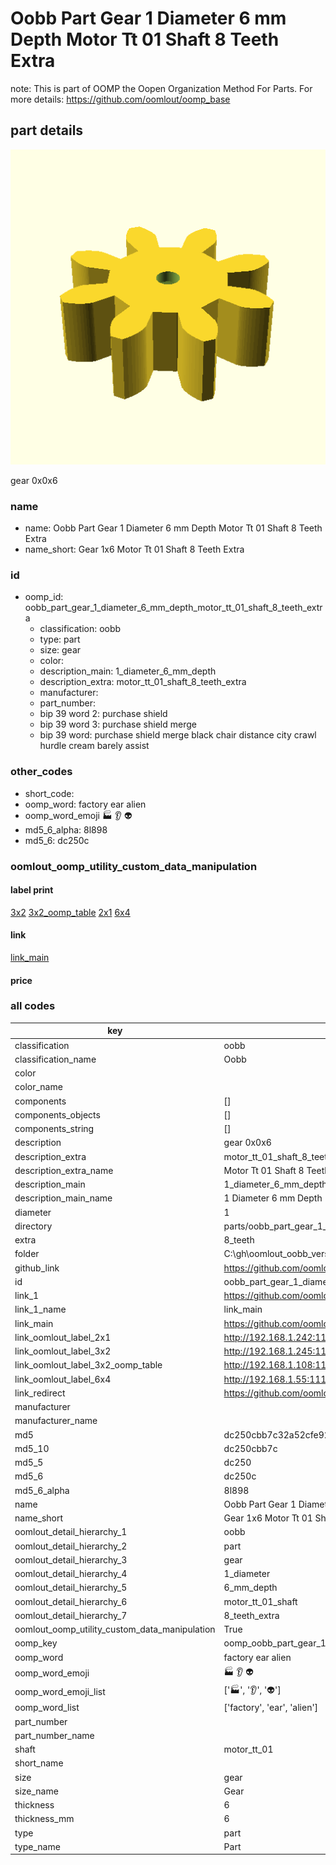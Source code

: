 # Oobb Part Gear 1 Diameter 6 mm Depth Motor Tt 01 Shaft 8 Teeth Extra  

note: This is part of OOMP the Oopen Organization Method For Parts. For more details: https://github.com/oomlout/oomp_base

##  part details
  

[![](3dpr.png)](3dpr.png)

gear 0x0x6



### name
* name: Oobb Part Gear 1 Diameter 6 mm Depth Motor Tt 01 Shaft 8 Teeth Extra
* name_short: Gear 1x6 Motor Tt 01 Shaft 8 Teeth Extra
### id
* oomp_id: oobb_part_gear_1_diameter_6_mm_depth_motor_tt_01_shaft_8_teeth_extra
  * classification: oobb
  * type: part
  * size: gear
  * color: 
  * description_main: 1_diameter_6_mm_depth
  * description_extra: motor_tt_01_shaft_8_teeth_extra
  * manufacturer: 
  * part_number: 
  * bip 39 word 2: purchase shield
  * bip 39 word 3: purchase shield merge
  * bip 39 word: purchase shield merge black chair distance city crawl hurdle cream barely assist

### other_codes
* short_code: 
* oomp_word: factory ear alien
* oomp_word_emoji :factory: :ear: :alien:
* md5_6_alpha: 8l898
* md5_6: dc250c






### oomlout_oomp_utility_custom_data_manipulation
#### label print
[3x2](http://192.168.1.245:1112/?label=oomp%208l898)
[3x2_oomp_table](http://192.168.1.108:1112/?label=oomp%208l898)
[2x1](http://192.168.1.242:1112/?label=oomp%208l898)
[6x4](http://192.168.1.55:1112/?label=oomp%208l898)    

#### link

[link_main](https://github.com/oomlout/oomlout_oobb_version_4_generated_parts/tree/main/navigation_oomp/oobb/part/gear/1_diameter_6_mm_depth/motor_tt_01_shaft_8_teeth_extra/part)                              

#### price







### all codes 
| key | value |  
| --- | --- |  
| classification | oobb |  
| classification_name | Oobb |  
| color |  |  
| color_name |  |  
| components | [] |  
| components_objects | [] |  
| components_string | [] |  
| description | gear 0x0x6 |  
| description_extra | motor_tt_01_shaft_8_teeth_extra |  
| description_extra_name | Motor Tt 01 Shaft 8 Teeth Extra |  
| description_main | 1_diameter_6_mm_depth |  
| description_main_name | 1 Diameter 6 mm Depth |  
| diameter | 1 |  
| directory | parts/oobb_part_gear_1_diameter_6_mm_depth_motor_tt_01_shaft_8_teeth_extra |  
| extra | 8_teeth |  
| folder | C:\gh\oomlout_oobb_version_4_generated_parts\parts\oobb_part_gear_1_diameter_6_mm_depth_motor_tt_01_shaft_8_teeth_extra |  
| github_link | https://github.com/oomlout/oomlout_oomp_part_src/tree/main/parts/oobb_part_gear_1_diameter_6_mm_depth_motor_tt_01_shaft_8_teeth_extra |  
| id | oobb_part_gear_1_diameter_6_mm_depth_motor_tt_01_shaft_8_teeth_extra |  
| link_1 | https://github.com/oomlout/oomlout_oobb_version_4_generated_parts/tree/main/navigation_oomp/oobb/part/gear/1_diameter_6_mm_depth/motor_tt_01_shaft_8_teeth_extra/part |  
| link_1_name | link_main |  
| link_main | https://github.com/oomlout/oomlout_oobb_version_4_generated_parts/tree/main/navigation_oomp/oobb/part/gear/1_diameter_6_mm_depth/motor_tt_01_shaft_8_teeth_extra/part |  
| link_oomlout_label_2x1 | http://192.168.1.242:1112/?label=oomp%208l898 |  
| link_oomlout_label_3x2 | http://192.168.1.245:1112/?label=oomp%208l898 |  
| link_oomlout_label_3x2_oomp_table | http://192.168.1.108:1112/?label=oomp%208l898 |  
| link_oomlout_label_6x4 | http://192.168.1.55:1112/?label=oomp%208l898 |  
| link_redirect | https://github.com/oomlout/oomlout_oobb_version_4_generated_parts/tree/main/parts/oobb_gear_01_06_ex_8_teeth_sh_motor_tt_01 |  
| manufacturer |  |  
| manufacturer_name |  |  
| md5 | dc250cbb7c32a52cfe92e16f16f16d71 |  
| md5_10 | dc250cbb7c |  
| md5_5 | dc250 |  
| md5_6 | dc250c |  
| md5_6_alpha | 8l898 |  
| name | Oobb Part Gear 1 Diameter 6 mm Depth Motor Tt 01 Shaft 8 Teeth Extra |  
| name_short | Gear 1x6 Motor Tt 01 Shaft 8 Teeth Extra |  
| oomlout_detail_hierarchy_1 | oobb |  
| oomlout_detail_hierarchy_2 | part |  
| oomlout_detail_hierarchy_3 | gear |  
| oomlout_detail_hierarchy_4 | 1_diameter |  
| oomlout_detail_hierarchy_5 | 6_mm_depth |  
| oomlout_detail_hierarchy_6 | motor_tt_01_shaft |  
| oomlout_detail_hierarchy_7 | 8_teeth_extra |  
| oomlout_oomp_utility_custom_data_manipulation | True |  
| oomp_key | oomp_oobb_part_gear_1_diameter_6_mm_depth_motor_tt_01_shaft_8_teeth_extra |  
| oomp_word | factory ear alien |  
| oomp_word_emoji | :factory: :ear: :alien: |  
| oomp_word_emoji_list | [':factory:', ':ear:', ':alien:'] |  
| oomp_word_list | ['factory', 'ear', 'alien'] |  
| part_number |  |  
| part_number_name |  |  
| shaft | motor_tt_01 |  
| short_name |  |  
| size | gear |  
| size_name | Gear |  
| thickness | 6 |  
| thickness_mm | 6 |  
| type | part |  
| type_name | Part |  
